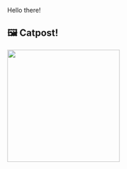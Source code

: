 Hello there!



## 🖼️ Catpost!

<sub>
    <img src="https://cdn2.thecatapi.com/images/MjA4ODY5Ng.jpg" height="256">
</sub>

